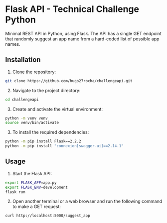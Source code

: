 # Flask API - Technical Challenge Python

Minimal REST API in Python, using Flask. The API has a single GET endpoint that randomly suggest an app name from a hard-coded list of possible app names.

## Installation

1. Clone the repository:
```bash
git clone https://github.com/hugo27rocha/challengeapi.git
```
2. Navigate to the project directory:

```bash
cd challengeapi
```
3. Create and activate the virtual environment:
```bash
python -m venv venv
source venv/bin/activate
```
3. To install the required dependencies:
```bash
python -m pip install Flask==2.2.2
python -m pip install "connexion[swagger-ui]==2.14.1"
```

## Usage

1. Start the Flask API:
```bash
export FLASK_APP=app.py
export FLASK_ENV=development
flask run
```
2. Open another terminal or a web browser and run the following command to make a GET request:
```bash
curl http://localhost:5000/suggest_app
```

